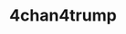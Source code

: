 ---
title: 4chan4trump
crosslinks:
- Suomi
- pa
- 2007scape
- The_Donald
- me_irl
- REEEEEEEEEE
- farshnukeofficial
- 4chan
- nosleep
- hapas
- asktransgender
- dayton
- rojava
- WhereIsAssange
- worldnews
- CringeAnarchy
- news
- awwschwitz
- TheRedPill
- transtimelines
---